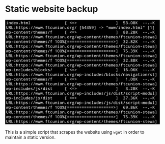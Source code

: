 # Static website backup

![website files downloading with wget](./screenshot.png)

This is a simple script that scrapes the website using `wget` in order to maintain a static version.
